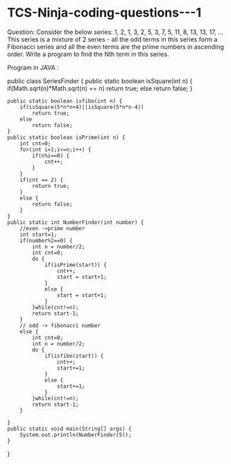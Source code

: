 # TCS-Ninja-coding-questions---1
Question:
Consider the below series:
1, 2, 1, 3, 2, 5, 3, 7, 5, 11, 8, 13, 13, 17, ...
This series is a mixture of 2 series - all the odd terms in this series form a Fibonacci series and all the even terms are the prime numbers in ascending order.
Write a program to find the Nth term in this series.

Program in JAVA :

public class SeriesFinder {
	public static boolean isSquare(int n) {
		if(Math.sqrt(n)*Math.sqrt(n) == n)
			return true;
		else
			return false;
	}
	
	public static boolean isfibo(int n) {
		if(isSquare(5*n*n+4)||isSquare(5*n*n-4))
			return true;
		else
			return false;
	}
	public static boolean isPrime(int n) {
		int cnt=0;
		for(int i=1;i<=n;i++) {
			if(n%i==0) {
				cnt++;
			}
		}
		if(cnt == 2) {
			return true;
		}
		else {
			return false;
		}
	}
	public static int NumberFinder(int number) {
		//even ->prime number
		int start=1;
		if(number%2==0) {
			int n = number/2;
			int cnt=0;
			do {
				if(isPrime(start)) {
					cnt++;
					start = start+1;
				}
				else {
					start = start+1;
				}
			}while(cnt!=n);
			return start-1;
		}
		// odd -> fibonacci number
		else {
			int cnt=0;
			int n = number/2;
			do {
				if(isfibo(start)) {
					cnt++;
					start+=1;
				}
				else {
					start+=1;
				}
			}while(cnt!=n);
			return start-1;
		}
		
	}
	public static void main(String[] args) {
		System.out.println(NumberFinder(5));
	}
}
